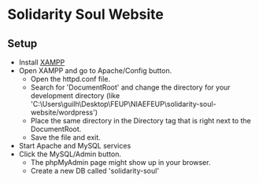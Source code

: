 # Solidarity Soul Website

## Setup

- Install [XAMPP](https://www.apachefriends.org/pt_br/download.html)
- Open XAMPP and go to Apache/Config button. 
  - Open the httpd.conf file.
  - Search for 'DocumentRoot' and change the directory for your development directory (like 'C:\Users\guilh\Desktop\FEUP\NIAEFEUP\solidarity-soul-website/wordpress')
  - Place the same directory in the Directory tag that is right next to the DocumentRoot.
  - Save the file and exit.
- Start Apache and MySQL services
- Click the MySQL/Admin button. 
  - The phpMyAdmin page might show up in your browser.
  - Create a new DB called 'solidarity-soul'
  
